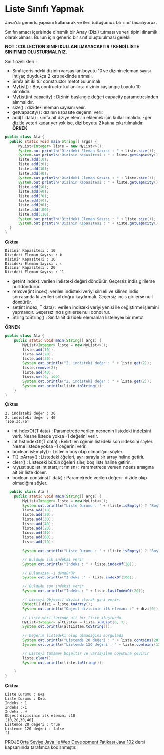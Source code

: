 # Liste Sınıfı Yapmak

Java'da generic yapısını kullanarak verileri tuttuğumuz bir sınıf tasarlıyoruz.

Sınıfın amacı içerisinde dinamik bir Array (Dizi) tutması ve veri tipini dinamik olarak alması. Bunun için generic bir sınıf oluşturulması gerekli.

**NOT : COLLECTION SINIFI KULLANILMAYACAKTIR ! KENDİ LİSTE SINIFIMIZI OLUŞTURMALIYIZ.**

Sınıf özellikleri :
  - Sınıf içerisindeki dizinin varsayılan boyutu 10 ve dizinin eleman sayısı ihtiyaç duydukça 2 katı şeklinde artmalı.
  - Sınıfa ait iki tür constructor metot bulunmalı
  - MyList() : Boş contructor kullanılırsa dizinin başlangıç boyutu 10 olmalıdır.
  - MyList(int capacity) : Dizinin başlangıç değeri capacity parametresinden alınmalıdır.
  - size() : dizideki eleman sayısını verir.
  - getCapacity() : dizinin kapasite değerini verir.
  - add(T data) : sınıfa ait diziye eleman eklemek için kullanılmalıdır. Eğer dizide yeteri kadar yer yok ise, dizi boyutu 2 katına çıkartılmalıdır.
**ÖRNEK**  

  ```java
  public class Ata {
    public static void main(String[] args) {
        MyList<Integer> liste = new MyList<>();
        System.out.println("Dizideki Eleman Sayısı : " + liste.size());
        System.out.println("Dizinin Kapasitesi : " + liste.getCapacity());
        liste.add(10);
        liste.add(20);
        liste.add(30);
        liste.add(40);
        System.out.println("Dizideki Eleman Sayısı : " + liste.size());
        System.out.println("Dizinin Kapasitesi : " + liste.getCapacity());
        liste.add(50);
        liste.add(60);
        liste.add(70);
        liste.add(80);
        liste.add(90);
        liste.add(100);
        liste.add(110);
        System.out.println("Dizideki Eleman Sayısı : " + liste.size());
        System.out.println("Dizinin Kapasitesi : " + liste.getCapacity());
    }
}

 ```
 
 **Çıktısı**
  ```
Dizinin Kapasitesi : 10
Dizideki Eleman Sayısı : 0
Dizinin Kapasitesi : 10
Dizideki Eleman Sayısı : 4
Dizinin Kapasitesi : 20
Dizideki Eleman Sayısı : 11
   ```
 
- get(int index): verilen indisteki değeri döndürür. Geçersiz indis girilerse null döndürür.
- remove(int index): verilen indisteki veriyi silmeli ve silinen indis sonrasında ki verileri sol doğru kaydırmalı. Geçersiz indis girilerse null döndürür.
- set(int index, T data) : verilen indisteki veriyi yenisi ile değiştirme işlemini yapmalıdır. Geçersiz indis girilerse null döndürür.
- String toString() : Sınıfa ait dizideki elemanları listeleyen bir metot.

**ÖRNEK**
```java
public class Ata {
    public static void main(String[] args) {
        MyList<Integer> liste = new MyList<>();
        liste.add(10);
        liste.add(20);
        liste.add(30);
        System.out.println("2. indisteki değer : " + liste.get(2));
        liste.remove(2);
        liste.add(40);
        liste.set(0, 100);
        System.out.println("2. indisteki değer : " + liste.get(2));
        System.out.println(liste.toString());
    }
}
```

**Çıktısı**
```
2. indisteki değer : 30
2. indisteki değer : 40
[100,20,40]
```
- int indexOf(T data) : Parametrede verilen nesnenin listedeki indeksini verir. Nesne listede yoksa -1 değerini verir.
- int lastIndexOf(T data) : Belirtilen öğenin listedeki son indeksini söyler. Nesne listede yoksa -1 değerini verir.
- boolean isEmpty() : Listenin boş olup olmadığını söyler.
- T[] toArray() : Listedeki öğeleri, aynı sırayla bir array haline getirir.
- clear() : Listedeki bütün öğeleri siler, boş liste haline getirir.
- MyList<T> sublist(int start,int finish) : Parametrede verilen indeks aralığına ait bir liste döner.
- boolean contains(T data) : Parametrede verilen değerin dizide olup olmadığını söyler.
```java
  public class Ata {
    public static void main(String[] args) {
        MyList<Integer> liste = new MyList<>();
        System.out.println("Liste Durumu : " + (liste.isEmpty() ? "Boş" : "Dolu"));
        liste.add(10);
        liste.add(20);
        liste.add(30);
        liste.add(40);
        liste.add(20);
        liste.add(50);
        liste.add(60);
        liste.add(70);

        System.out.println("Liste Durumu : " + (liste.isEmpty() ? "Boş" : "Dolu"));

        // Bulduğu ilk indeksi verir
        System.out.println("Indeks : " + liste.indexOf(20));

        // Bulamazsa -1 döndürür
        System.out.println("Indeks :" + liste.indexOf(100));

        // Bulduğu son indeksi verir
        System.out.println("Indeks : " + liste.lastIndexOf(20));

        // Listeyi Object[] dizisi olarak geri verir.
        Object[] dizi = liste.toArray();
        System.out.println("Object dizisinin ilk elemanı :" + dizi[0]);

        // Liste veri türünde alt bir liste oluşturdu
        MyList<Integer> altListem = liste.subList(0, 3);
        System.out.println(altListem.toString());

        // Değerim listedeki olup olmadığını sorguladı
        System.out.println("Listemde 20 değeri : " + liste.contains(20));
        System.out.println("Listemde 120 değeri : " + liste.contains(120));

        // Listeyi tamamen boşaltır ve varsayılan boyutuna çevirir
        liste.clear();
        System.out.println(liste.toString());
        
    }
}
```
  **Çıktısı**
  ```
  Liste Durumu : Boş
Liste Durumu : Dolu
Indeks : 1
Indeks :-1
Indeks : 4
Object dizisinin ilk elemanı :10
[10,20,30,40]
Listemde 20 değeri : true
Listemde 120 değeri : false
[]
   ```
  PROJE [Orta Seviye Java ile Web Development Patikası Java 102](https://app.patika.dev/sefad) dersi kapsamında tarafımca kodlanmıştır.
  

